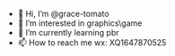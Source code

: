- 👋 Hi, I’m @grace-tomato
- 👀 I’m interested in graphics\game
- 🌱 I’m currently learning pbr
- 📫 How to reach me wx: XQ1647870525

<!---
grace-tomato/grace-tomato is a ✨ special ✨ repository because its `README.md` (this file) appears on your GitHub profile.
You can click the Preview link to take a look at your changes.
--->
